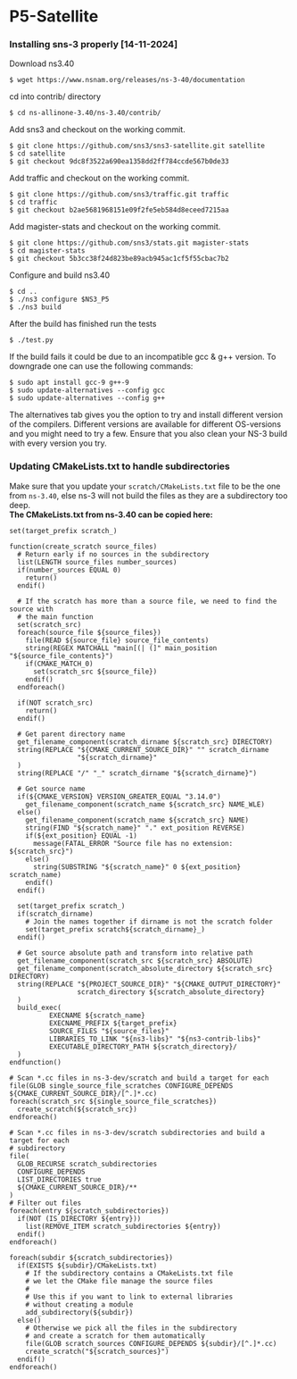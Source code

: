 # P5-Satellite

### Installing sns-3 properly [14-11-2024]
Download ns3.40
```
$ wget https://www.nsnam.org/releases/ns-3-40/documentation
```

cd into contrib/ directory
```
$ cd ns-allinone-3.40/ns-3.40/contrib/
```

Add sns3 and checkout on the working commit.
```
$ git clone https://github.com/sns3/sns3-satellite.git satellite
$ cd satellite
$ git checkout 9dc8f3522a690ea1358dd2ff784ccde567b0de33
```

Add traffic and checkout on the working commit.
```
$ git clone https://github.com/sns3/traffic.git traffic
$ cd traffic
$ git checkout b2ae5681968151e09f2fe5eb584d8eceed7215aa
```

Add magister-stats and checkout on the working commit.
```
$ git clone https://github.com/sns3/stats.git magister-stats
$ cd magister-stats
$ git checkout 5b3cc38f24d823be89acb945ac1cf5f55cbac7b2
```

Configure and build ns3.40
```
$ cd ..
$ ./ns3 configure $NS3_P5
$ ./ns3 build
```
After the build has finished run the tests
```
$ ./test.py
```
If the build fails it could be due to an incompatible gcc & g++ version. To downgrade one can use the following commands:
```
$ sudo apt install gcc-9 g++-9
$ sudo update-alternatives --config gcc
$ sudo update-alternatives --config g++
```
The alternatives tab gives you the option to try and install different version of the compilers. Different versions are available for different OS-versions and you might need to try a few. 
Ensure that you also clean your NS-3 build with every version you try.

### Updating CMakeLists.txt to handle subdirectories
Make sure that you update your `scratch/CMakeLists.txt` file to be the one from `ns-3.40`, else ns-3 will not build the files as they are a subdirectory too deep.  
**The CMakeLists.txt from ns-3.40 can be copied here:**
``` 
set(target_prefix scratch_)

function(create_scratch source_files)
  # Return early if no sources in the subdirectory
  list(LENGTH source_files number_sources)
  if(number_sources EQUAL 0)
    return()
  endif()

  # If the scratch has more than a source file, we need to find the source with
  # the main function
  set(scratch_src)
  foreach(source_file ${source_files})
    file(READ ${source_file} source_file_contents)
    string(REGEX MATCHALL "main[(| (]" main_position "${source_file_contents}")
    if(CMAKE_MATCH_0)
      set(scratch_src ${source_file})
    endif()
  endforeach()

  if(NOT scratch_src)
    return()
  endif()

  # Get parent directory name
  get_filename_component(scratch_dirname ${scratch_src} DIRECTORY)
  string(REPLACE "${CMAKE_CURRENT_SOURCE_DIR}" "" scratch_dirname
                 "${scratch_dirname}"
  )
  string(REPLACE "/" "_" scratch_dirname "${scratch_dirname}")

  # Get source name
  if(${CMAKE_VERSION} VERSION_GREATER_EQUAL "3.14.0")
    get_filename_component(scratch_name ${scratch_src} NAME_WLE)
  else()
    get_filename_component(scratch_name ${scratch_src} NAME)
    string(FIND "${scratch_name}" "." ext_position REVERSE)
    if(${ext_position} EQUAL -1)
      message(FATAL_ERROR "Source file has no extension: ${scratch_src}")
    else()
      string(SUBSTRING "${scratch_name}" 0 ${ext_position} scratch_name)
    endif()
  endif()

  set(target_prefix scratch_)
  if(scratch_dirname)
    # Join the names together if dirname is not the scratch folder
    set(target_prefix scratch${scratch_dirname}_)
  endif()

  # Get source absolute path and transform into relative path
  get_filename_component(scratch_src ${scratch_src} ABSOLUTE)
  get_filename_component(scratch_absolute_directory ${scratch_src} DIRECTORY)
  string(REPLACE "${PROJECT_SOURCE_DIR}" "${CMAKE_OUTPUT_DIRECTORY}"
                 scratch_directory ${scratch_absolute_directory}
  )
  build_exec(
          EXECNAME ${scratch_name}
          EXECNAME_PREFIX ${target_prefix}
          SOURCE_FILES "${source_files}"
          LIBRARIES_TO_LINK "${ns3-libs}" "${ns3-contrib-libs}"
          EXECUTABLE_DIRECTORY_PATH ${scratch_directory}/
  )
endfunction()

# Scan *.cc files in ns-3-dev/scratch and build a target for each
file(GLOB single_source_file_scratches CONFIGURE_DEPENDS ${CMAKE_CURRENT_SOURCE_DIR}/[^.]*.cc)
foreach(scratch_src ${single_source_file_scratches})
  create_scratch(${scratch_src})
endforeach()

# Scan *.cc files in ns-3-dev/scratch subdirectories and build a target for each
# subdirectory
file(
  GLOB_RECURSE scratch_subdirectories
  CONFIGURE_DEPENDS
  LIST_DIRECTORIES true
  ${CMAKE_CURRENT_SOURCE_DIR}/**
)
# Filter out files
foreach(entry ${scratch_subdirectories})
  if(NOT (IS_DIRECTORY ${entry}))
    list(REMOVE_ITEM scratch_subdirectories ${entry})
  endif()
endforeach()

foreach(subdir ${scratch_subdirectories})
  if(EXISTS ${subdir}/CMakeLists.txt)
    # If the subdirectory contains a CMakeLists.txt file
    # we let the CMake file manage the source files
    #
    # Use this if you want to link to external libraries
    # without creating a module
    add_subdirectory(${subdir})
  else()
    # Otherwise we pick all the files in the subdirectory
    # and create a scratch for them automatically
    file(GLOB scratch_sources CONFIGURE_DEPENDS ${subdir}/[^.]*.cc)
    create_scratch("${scratch_sources}")
  endif()
endforeach()
```
